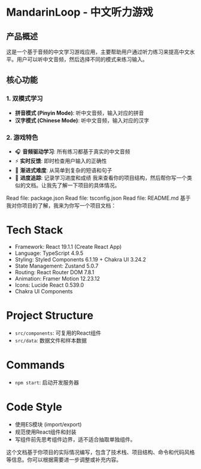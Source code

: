 # MandarinLoop - 中文听力游戏

## 产品概述

这是一个基于音频的中文学习游戏应用，主要帮助用户通过听力练习来提高中文水平。用户可以听中文音频，然后选择不同的模式来练习输入。

## 核心功能

### 1. 双模式学习
- **拼音模式 (Pinyin Mode)**: 听中文音频，输入对应的拼音
- **汉字模式 (Chinese Mode)**: 听中文音频，输入对应的汉字

### 2. 游戏特色
- 🎧 **音频驱动学习**: 所有练习都基于真实的中文音频
- ⚡ **实时反馈**: 即时检查用户输入的正确性
- 🎯 **渐进式难度**: 从简单到复杂的短语和句子
- 🚀 **进度追踪**: 记录学习进度和成绩
  我来查看你的项目结构，然后帮你写一个类似的文档。让我先了解一下项目的具体情况。

Read file: package.json
Read file: tsconfig.json
Read file: README.md
基于我对你项目的了解，我来为你写一个项目文档：

# Tech Stack
- Framework: React 19.1.1 (Create React App)
- Language: TypeScript 4.9.5
- Styling: Styled Components 6.1.19 + Chakra UI 3.24.2
- State Management: Zustand 5.0.7
- Routing: React Router DOM 7.8.1
- Animation: Framer Motion 12.23.12
- Icons: Lucide React 0.539.0
- Chakra UI Components

# Project Structure
- `src/components`: 可复用的React组件
- `src/data`: 数据文件和样本数据


# Commands
- `npm start`: 启动开发服务器

# Code Style
- 使用ES模块 (import/export)
- 规范使用React组件和封装
- 写组件前先思考组件边界，适不适合抽取单独组件。


这个文档基于你项目的实际情况编写，包含了技术栈、项目结构、命令和代码风格等信息。你可以根据需要进一步调整或补充内容。